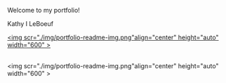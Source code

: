 Welcome to my portfolio!

Kathy I LeBoeuf

<a href="url"><img scr="./img/portfolio-readme-img.png"align="center" height="auto" width="600" ></a><br /><br />

<img scr="./img/portfolio-readme-img.png"align="center" height="auto" width="600" ><br /><br />

